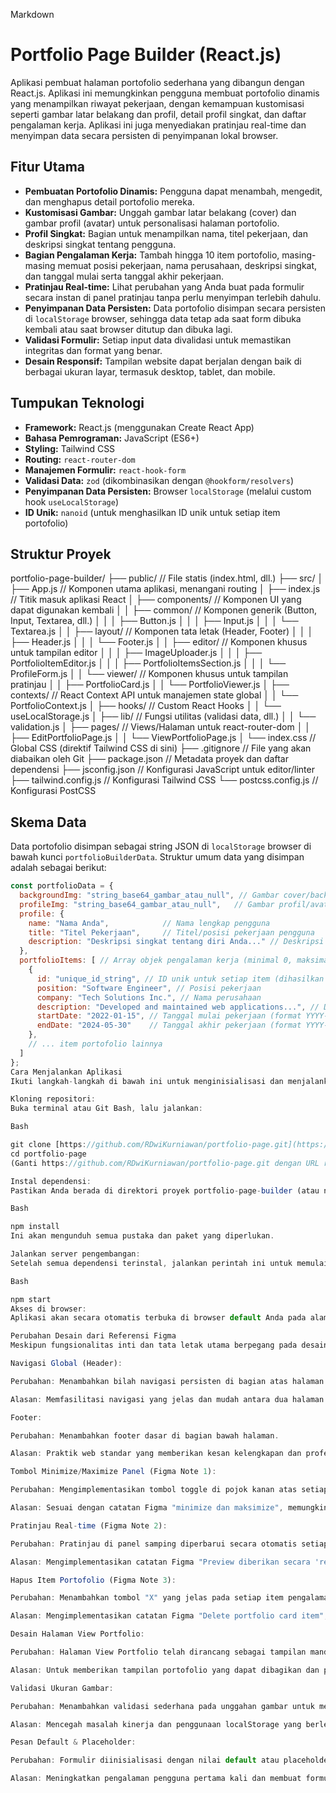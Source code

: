 Markdown

# Portfolio Page Builder (React.js)

Aplikasi pembuat halaman portofolio sederhana yang dibangun dengan React.js. Aplikasi ini memungkinkan pengguna membuat portofolio dinamis yang menampilkan riwayat pekerjaan, dengan kemampuan kustomisasi seperti gambar latar belakang dan profil, detail profil singkat, dan daftar pengalaman kerja. Aplikasi ini juga menyediakan pratinjau real-time dan menyimpan data secara persisten di penyimpanan lokal browser.

## Fitur Utama

- **Pembuatan Portofolio Dinamis:** Pengguna dapat menambah, mengedit, dan menghapus detail portofolio mereka.
- **Kustomisasi Gambar:** Unggah gambar latar belakang (cover) dan gambar profil (avatar) untuk personalisasi halaman portofolio.
- **Profil Singkat:** Bagian untuk menampilkan nama, titel pekerjaan, dan deskripsi singkat tentang pengguna.
- **Bagian Pengalaman Kerja:** Tambah hingga 10 item portofolio, masing-masing memuat posisi pekerjaan, nama perusahaan, deskripsi singkat, dan tanggal mulai serta tanggal akhir pekerjaan.
- **Pratinjau Real-time:** Lihat perubahan yang Anda buat pada formulir secara instan di panel pratinjau tanpa perlu menyimpan terlebih dahulu.
- **Penyimpanan Data Persisten:** Data portofolio disimpan secara persisten di `localStorage` browser, sehingga data tetap ada saat form dibuka kembali atau saat browser ditutup dan dibuka lagi.
- **Validasi Formulir:** Setiap input data divalidasi untuk memastikan integritas dan format yang benar.
- **Desain Responsif:** Tampilan website dapat berjalan dengan baik di berbagai ukuran layar, termasuk desktop, tablet, dan mobile.

## Tumpukan Teknologi

- **Framework:** React.js (menggunakan Create React App)
- **Bahasa Pemrograman:** JavaScript (ES6+)
- **Styling:** Tailwind CSS
- **Routing:** `react-router-dom`
- **Manajemen Formulir:** `react-hook-form`
- **Validasi Data:** `zod` (dikombinasikan dengan `@hookform/resolvers`)
- **Penyimpanan Data Persisten:** Browser `localStorage` (melalui custom hook `useLocalStorage`)
- **ID Unik:** `nanoid` (untuk menghasilkan ID unik untuk setiap item portofolio)

## Struktur Proyek

portfolio-page-builder/
├── public/ // File statis (index.html, dll.)
├── src/
│ ├── App.js // Komponen utama aplikasi, menangani routing
│ ├── index.js // Titik masuk aplikasi React
│ ├── components/ // Komponen UI yang dapat digunakan kembali
│ │ ├── common/ // Komponen generik (Button, Input, Textarea, dll.)
│ │ │ ├── Button.js
│ │ │ ├── Input.js
│ │ │ └── Textarea.js
│ │ ├── layout/ // Komponen tata letak (Header, Footer)
│ │ │ ├── Header.js
│ │ │ └── Footer.js
│ │ ├── editor/ // Komponen khusus untuk tampilan editor
│ │ │ ├── ImageUploader.js
│ │ │ ├── PortfolioItemEditor.js
│ │ │ ├── PortfolioItemsSection.js
│ │ │ └── ProfileForm.js
│ │ └── viewer/ // Komponen khusus untuk tampilan pratinjau
│ │ ├── PortfolioCard.js
│ │ └── PortfolioViewer.js
│ ├── contexts/ // React Context API untuk manajemen state global
│ │ └── PortfolioContext.js
│ ├── hooks/ // Custom React Hooks
│ │ └── useLocalStorage.js
│ ├── lib/ // Fungsi utilitas (validasi data, dll.)
│ │ └── validation.js
│ ├── pages/ // Views/Halaman untuk react-router-dom
│ │ ├── EditPortfolioPage.js
│ │ └── ViewPortfolioPage.js
│ └── index.css // Global CSS (direktif Tailwind CSS di sini)
├── .gitignore // File yang akan diabaikan oleh Git
├── package.json // Metadata proyek dan daftar dependensi
├── jsconfig.json // Konfigurasi JavaScript untuk editor/linter
├── tailwind.config.js // Konfigurasi Tailwind CSS
└── postcss.config.js // Konfigurasi PostCSS

## Skema Data

Data portofolio disimpan sebagai string JSON di `localStorage` browser di bawah kunci `portfolioBuilderData`. Struktur umum data yang disimpan adalah sebagai berikut:

```javascript
const portfolioData = {
  backgroundImg: "string_base64_gambar_atau_null", // Gambar cover/background dalam format Base64
  profileImg: "string_base64_gambar_atau_null",   // Gambar profil/avatar dalam format Base64
  profile: {
    name: "Nama Anda",            // Nama lengkap pengguna
    title: "Titel Pekerjaan",     // Titel/posisi pekerjaan pengguna
    description: "Deskripsi singkat tentang diri Anda..." // Deskripsi singkat
  },
  portfolioItems: [ // Array objek pengalaman kerja (minimal 0, maksimal 10)
    {
      id: "unique_id_string", // ID unik untuk setiap item (dihasilkan oleh nanoid)
      position: "Software Engineer", // Posisi pekerjaan
      company: "Tech Solutions Inc.", // Nama perusahaan
      description: "Developed and maintained web applications...", // Deskripsi singkat pekerjaan
      startDate: "2022-01-15", // Tanggal mulai pekerjaan (format YYYY-MM-DD)
      endDate: "2024-05-30"    // Tanggal akhir pekerjaan (format YYYY-MM-DD)
    },
    // ... item portofolio lainnya
  ]
};
Cara Menjalankan Aplikasi
Ikuti langkah-langkah di bawah ini untuk menginisialisasi dan menjalankan aplikasi di lingkungan pengembangan lokal Anda:

Kloning repositori:
Buka terminal atau Git Bash, lalu jalankan:

Bash

git clone [https://github.com/RDwiKurniawan/portfolio-page.git](https://github.com/RDwiKurniawan/portfolio-page.git)
cd portfolio-page
(Ganti https://github.com/RDwiKurniawan/portfolio-page.git dengan URL repositori Anda jika berbeda, atau sesuaikan path cd jika Anda sudah memiliki folder proyek lokal.)

Instal dependensi:
Pastikan Anda berada di direktori proyek portfolio-page-builder (atau nama folder lokal Anda), lalu jalankan:

Bash

npm install
Ini akan mengunduh semua pustaka dan paket yang diperlukan.

Jalankan server pengembangan:
Setelah semua dependensi terinstal, jalankan perintah ini untuk memulai aplikasi:

Bash

npm start
Akses di browser:
Aplikasi akan secara otomatis terbuka di browser default Anda pada alamat http://localhost:3000.

Perubahan Desain dari Referensi Figma
Meskipun fungsionalitas inti dan tata letak utama berpegang pada desain Figma yang disediakan, beberapa perubahan dan penambahan dilakukan untuk meningkatkan UI/UX, memberikan pengalaman yang lebih lengkap, dan memenuhi persyaratan tambahan:

Navigasi Global (Header):

Perubahan: Menambahkan bilah navigasi persisten di bagian atas halaman yang berisi tautan ke halaman "Edit Portfolio" dan "View Portfolio".

Alasan: Memfasilitasi navigasi yang jelas dan mudah antara dua halaman utama aplikasi, membuat pengalaman pengguna lebih lancar dan aplikasi terasa lebih lengkap.

Footer:

Perubahan: Menambahkan footer dasar di bagian bawah halaman.

Alasan: Praktik web standar yang memberikan kesan kelengkapan dan profesionalisme pada sebuah website.

Tombol Minimize/Maximize Panel (Figma Note 1):

Perubahan: Mengimplementasikan tombol toggle di pojok kanan atas setiap panel (Editor dan Preview) untuk memperluas atau menyembunyikan panel tersebut. Ketika satu panel dimaksimalkan, panel lainnya akan disembunyikan.

Alasan: Sesuai dengan catatan Figma "minimize dan maksimize", memungkinkan pengguna untuk mengoptimalkan ruang kerja mereka, baik fokus pada pengisian formulir maupun pada pratinjau penuh.

Pratinjau Real-time (Figma Note 2):

Perubahan: Pratinjau di panel samping diperbarui secara otomatis setiap kali ada perubahan input pada formulir, tanpa perlu mengklik tombol "Simpan Perubahan" terlebih dahulu.

Alasan: Mengimplementasikan catatan Figma "Preview diberikan secara 'real-time', tanpa perlu melakukan save terlebih dahulu", memberikan umpan balik instan kepada pengguna saat mereka mengedit portofolio mereka.

Hapus Item Portofolio (Figma Note 3):

Perubahan: Menambahkan tombol "X" yang jelas pada setiap item pengalaman kerja di bagian editor untuk memungkinkan pengguna menghapus item tersebut.

Alasan: Mengimplementasikan catatan Figma "Delete portfolio card item", sebuah fitur krusial untuk manajemen entri portofolio yang efisien.

Desain Halaman View Portfolio:

Perubahan: Halaman View Portfolio telah dirancang sebagai tampilan mandiri yang bersih dan terstruktur untuk menampilkan portofolio yang sudah jadi, bukan hanya sekadar panel pratinjau. Ini mencakup penempatan gambar cover dan profil yang lebih menonjol serta presentasi item portofolio yang elegan.

Alasan: Untuk memberikan tampilan portofolio yang dapat dibagikan dan profesional, sesuai dengan kebutuhan halaman "View Portfolio" yang terpisah.

Validasi Ukuran Gambar:

Perubahan: Menambahkan validasi sederhana pada unggahan gambar untuk membatasi ukuran file maksimal 2MB.

Alasan: Mencegah masalah kinerja dan penggunaan localStorage yang berlebihan, karena gambar Base64 bisa sangat besar.

Pesan Default & Placeholder:

Perubahan: Formulir diinisialisasi dengan nilai default atau placeholder untuk memandu pengguna.

Alasan: Meningkatkan pengalaman pengguna pertama kali dan membuat formulir lebih intuitif.
```
